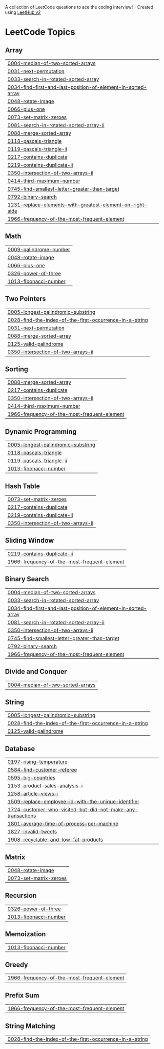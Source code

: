 A collection of LeetCode questions to ace the coding interview! - Created using [LeetHub v2](https://github.com/arunbhardwaj/LeetHub-2.0)
<!---LeetCode Topics Start-->
# LeetCode Topics
## Array
|  |
| ------- |
| [0004-median-of-two-sorted-arrays](https://github.com/Kopal31/LeetCode/tree/master/0004-median-of-two-sorted-arrays) |
| [0031-next-permutation](https://github.com/Kopal31/LeetCode/tree/master/0031-next-permutation) |
| [0033-search-in-rotated-sorted-array](https://github.com/Kopal31/LeetCode/tree/master/0033-search-in-rotated-sorted-array) |
| [0034-find-first-and-last-position-of-element-in-sorted-array](https://github.com/Kopal31/LeetCode/tree/master/0034-find-first-and-last-position-of-element-in-sorted-array) |
| [0048-rotate-image](https://github.com/Kopal31/LeetCode/tree/master/0048-rotate-image) |
| [0066-plus-one](https://github.com/Kopal31/LeetCode/tree/master/0066-plus-one) |
| [0073-set-matrix-zeroes](https://github.com/Kopal31/LeetCode/tree/master/0073-set-matrix-zeroes) |
| [0081-search-in-rotated-sorted-array-ii](https://github.com/Kopal31/LeetCode/tree/master/0081-search-in-rotated-sorted-array-ii) |
| [0088-merge-sorted-array](https://github.com/Kopal31/LeetCode/tree/master/0088-merge-sorted-array) |
| [0118-pascals-triangle](https://github.com/Kopal31/LeetCode/tree/master/0118-pascals-triangle) |
| [0119-pascals-triangle-ii](https://github.com/Kopal31/LeetCode/tree/master/0119-pascals-triangle-ii) |
| [0217-contains-duplicate](https://github.com/Kopal31/LeetCode/tree/master/0217-contains-duplicate) |
| [0219-contains-duplicate-ii](https://github.com/Kopal31/LeetCode/tree/master/0219-contains-duplicate-ii) |
| [0350-intersection-of-two-arrays-ii](https://github.com/Kopal31/LeetCode/tree/master/0350-intersection-of-two-arrays-ii) |
| [0414-third-maximum-number](https://github.com/Kopal31/LeetCode/tree/master/0414-third-maximum-number) |
| [0745-find-smallest-letter-greater-than-target](https://github.com/Kopal31/LeetCode/tree/master/0745-find-smallest-letter-greater-than-target) |
| [0792-binary-search](https://github.com/Kopal31/LeetCode/tree/master/0792-binary-search) |
| [1231-replace-elements-with-greatest-element-on-right-side](https://github.com/Kopal31/LeetCode/tree/master/1231-replace-elements-with-greatest-element-on-right-side) |
| [1966-frequency-of-the-most-frequent-element](https://github.com/Kopal31/LeetCode/tree/master/1966-frequency-of-the-most-frequent-element) |
## Math
|  |
| ------- |
| [0009-palindrome-number](https://github.com/Kopal31/LeetCode/tree/master/0009-palindrome-number) |
| [0048-rotate-image](https://github.com/Kopal31/LeetCode/tree/master/0048-rotate-image) |
| [0066-plus-one](https://github.com/Kopal31/LeetCode/tree/master/0066-plus-one) |
| [0326-power-of-three](https://github.com/Kopal31/LeetCode/tree/master/0326-power-of-three) |
| [1013-fibonacci-number](https://github.com/Kopal31/LeetCode/tree/master/1013-fibonacci-number) |
## Two Pointers
|  |
| ------- |
| [0005-longest-palindromic-substring](https://github.com/Kopal31/LeetCode/tree/master/0005-longest-palindromic-substring) |
| [0028-find-the-index-of-the-first-occurrence-in-a-string](https://github.com/Kopal31/LeetCode/tree/master/0028-find-the-index-of-the-first-occurrence-in-a-string) |
| [0031-next-permutation](https://github.com/Kopal31/LeetCode/tree/master/0031-next-permutation) |
| [0088-merge-sorted-array](https://github.com/Kopal31/LeetCode/tree/master/0088-merge-sorted-array) |
| [0125-valid-palindrome](https://github.com/Kopal31/LeetCode/tree/master/0125-valid-palindrome) |
| [0350-intersection-of-two-arrays-ii](https://github.com/Kopal31/LeetCode/tree/master/0350-intersection-of-two-arrays-ii) |
## Sorting
|  |
| ------- |
| [0088-merge-sorted-array](https://github.com/Kopal31/LeetCode/tree/master/0088-merge-sorted-array) |
| [0217-contains-duplicate](https://github.com/Kopal31/LeetCode/tree/master/0217-contains-duplicate) |
| [0350-intersection-of-two-arrays-ii](https://github.com/Kopal31/LeetCode/tree/master/0350-intersection-of-two-arrays-ii) |
| [0414-third-maximum-number](https://github.com/Kopal31/LeetCode/tree/master/0414-third-maximum-number) |
| [1966-frequency-of-the-most-frequent-element](https://github.com/Kopal31/LeetCode/tree/master/1966-frequency-of-the-most-frequent-element) |
## Dynamic Programming
|  |
| ------- |
| [0005-longest-palindromic-substring](https://github.com/Kopal31/LeetCode/tree/master/0005-longest-palindromic-substring) |
| [0118-pascals-triangle](https://github.com/Kopal31/LeetCode/tree/master/0118-pascals-triangle) |
| [0119-pascals-triangle-ii](https://github.com/Kopal31/LeetCode/tree/master/0119-pascals-triangle-ii) |
| [1013-fibonacci-number](https://github.com/Kopal31/LeetCode/tree/master/1013-fibonacci-number) |
## Hash Table
|  |
| ------- |
| [0073-set-matrix-zeroes](https://github.com/Kopal31/LeetCode/tree/master/0073-set-matrix-zeroes) |
| [0217-contains-duplicate](https://github.com/Kopal31/LeetCode/tree/master/0217-contains-duplicate) |
| [0219-contains-duplicate-ii](https://github.com/Kopal31/LeetCode/tree/master/0219-contains-duplicate-ii) |
| [0350-intersection-of-two-arrays-ii](https://github.com/Kopal31/LeetCode/tree/master/0350-intersection-of-two-arrays-ii) |
## Sliding Window
|  |
| ------- |
| [0219-contains-duplicate-ii](https://github.com/Kopal31/LeetCode/tree/master/0219-contains-duplicate-ii) |
| [1966-frequency-of-the-most-frequent-element](https://github.com/Kopal31/LeetCode/tree/master/1966-frequency-of-the-most-frequent-element) |
## Binary Search
|  |
| ------- |
| [0004-median-of-two-sorted-arrays](https://github.com/Kopal31/LeetCode/tree/master/0004-median-of-two-sorted-arrays) |
| [0033-search-in-rotated-sorted-array](https://github.com/Kopal31/LeetCode/tree/master/0033-search-in-rotated-sorted-array) |
| [0034-find-first-and-last-position-of-element-in-sorted-array](https://github.com/Kopal31/LeetCode/tree/master/0034-find-first-and-last-position-of-element-in-sorted-array) |
| [0081-search-in-rotated-sorted-array-ii](https://github.com/Kopal31/LeetCode/tree/master/0081-search-in-rotated-sorted-array-ii) |
| [0350-intersection-of-two-arrays-ii](https://github.com/Kopal31/LeetCode/tree/master/0350-intersection-of-two-arrays-ii) |
| [0745-find-smallest-letter-greater-than-target](https://github.com/Kopal31/LeetCode/tree/master/0745-find-smallest-letter-greater-than-target) |
| [0792-binary-search](https://github.com/Kopal31/LeetCode/tree/master/0792-binary-search) |
| [1966-frequency-of-the-most-frequent-element](https://github.com/Kopal31/LeetCode/tree/master/1966-frequency-of-the-most-frequent-element) |
## Divide and Conquer
|  |
| ------- |
| [0004-median-of-two-sorted-arrays](https://github.com/Kopal31/LeetCode/tree/master/0004-median-of-two-sorted-arrays) |
## String
|  |
| ------- |
| [0005-longest-palindromic-substring](https://github.com/Kopal31/LeetCode/tree/master/0005-longest-palindromic-substring) |
| [0028-find-the-index-of-the-first-occurrence-in-a-string](https://github.com/Kopal31/LeetCode/tree/master/0028-find-the-index-of-the-first-occurrence-in-a-string) |
| [0125-valid-palindrome](https://github.com/Kopal31/LeetCode/tree/master/0125-valid-palindrome) |
## Database
|  |
| ------- |
| [0197-rising-temperature](https://github.com/Kopal31/LeetCode/tree/master/0197-rising-temperature) |
| [0584-find-customer-referee](https://github.com/Kopal31/LeetCode/tree/master/0584-find-customer-referee) |
| [0595-big-countries](https://github.com/Kopal31/LeetCode/tree/master/0595-big-countries) |
| [1153-product-sales-analysis-i](https://github.com/Kopal31/LeetCode/tree/master/1153-product-sales-analysis-i) |
| [1258-article-views-i](https://github.com/Kopal31/LeetCode/tree/master/1258-article-views-i) |
| [1509-replace-employee-id-with-the-unique-identifier](https://github.com/Kopal31/LeetCode/tree/master/1509-replace-employee-id-with-the-unique-identifier) |
| [1724-customer-who-visited-but-did-not-make-any-transactions](https://github.com/Kopal31/LeetCode/tree/master/1724-customer-who-visited-but-did-not-make-any-transactions) |
| [1801-average-time-of-process-per-machine](https://github.com/Kopal31/LeetCode/tree/master/1801-average-time-of-process-per-machine) |
| [1827-invalid-tweets](https://github.com/Kopal31/LeetCode/tree/master/1827-invalid-tweets) |
| [1908-recyclable-and-low-fat-products](https://github.com/Kopal31/LeetCode/tree/master/1908-recyclable-and-low-fat-products) |
## Matrix
|  |
| ------- |
| [0048-rotate-image](https://github.com/Kopal31/LeetCode/tree/master/0048-rotate-image) |
| [0073-set-matrix-zeroes](https://github.com/Kopal31/LeetCode/tree/master/0073-set-matrix-zeroes) |
## Recursion
|  |
| ------- |
| [0326-power-of-three](https://github.com/Kopal31/LeetCode/tree/master/0326-power-of-three) |
| [1013-fibonacci-number](https://github.com/Kopal31/LeetCode/tree/master/1013-fibonacci-number) |
## Memoization
|  |
| ------- |
| [1013-fibonacci-number](https://github.com/Kopal31/LeetCode/tree/master/1013-fibonacci-number) |
## Greedy
|  |
| ------- |
| [1966-frequency-of-the-most-frequent-element](https://github.com/Kopal31/LeetCode/tree/master/1966-frequency-of-the-most-frequent-element) |
## Prefix Sum
|  |
| ------- |
| [1966-frequency-of-the-most-frequent-element](https://github.com/Kopal31/LeetCode/tree/master/1966-frequency-of-the-most-frequent-element) |
## String Matching
|  |
| ------- |
| [0028-find-the-index-of-the-first-occurrence-in-a-string](https://github.com/Kopal31/LeetCode/tree/master/0028-find-the-index-of-the-first-occurrence-in-a-string) |
<!---LeetCode Topics End-->